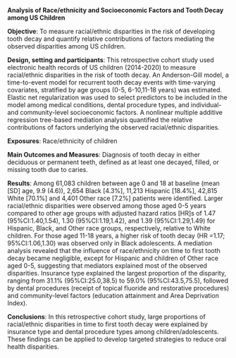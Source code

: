 **Analysis of Race/ethnicity and Socioeconomic Factors and Tooth Decay among US Children**

**Objective**: To measure racial/ethnic disparities in the risk of developing tooth decay and quantify relative contributions of factors mediating the observed disparities among US children. 

**Design, setting and participants**: This retrospective cohort study used electronic health records of US children (2014-2020) to measure racial/ethnic disparities in the risk of tooth decay. An Anderson-Gill model, a time-to-event model for recurrent tooth decay events with time-varying covariates, stratified by age groups (0-5, 6-10,11-18 years) was estimated. Elastic net regularization was used to select predictors to be included in the model among medical conditions, dental procedure types, and individual- and community-level socioeconomic factors. A nonlinear multiple additive regression tree-based mediation analysis quantified the relative contributions of factors underlying the observed racial/ethnic disparities.

**Exposures**: Race/ethnicity of children 

**Main Outcomes and Measures**: Diagnosis of tooth decay in either deciduous or permanent teeth, defined as at least one decayed, filled, or missing tooth due to caries.

**Results**: Among 61,083 children between age 0 and 18 at baseline (mean [SD] age, 9.9 (4.6)), 2,654  Black [4.3%], 11,213 Hispanic [18.4%], 42,815  White [70.1%] and 4,401 Other race [7.2%] patients were identified. Larger racial/ethnic disparities were observed among those aged 0-5 years compared to other age groups with adjusted hazard ratios [HR]s of 1.47 (95%CI:1.40,1.54), 1.30 (95%CI:1.19,1.42), and 1.39 (95%CI:1.29,1.49) for Hispanic,  Black, and Other race groups, respectively, relative to White children. For those aged 11-18 years, a higher risk of tooth decay (HR =1.17; 95%CI:1.06,1.30) was observed only in Black adolescents. A mediation analysis revealed that the influence of race/ethnicity on time to first tooth decay became negligible, except for Hispanic and children of Other race aged 0-5, suggesting that mediators explained most of the observed disparities. Insurance type explained the largest proportion of the disparity, ranging from 31.1% (95%CI:25.0,38.5) to 59.0% (95%CI:43.5,75.5), followed by dental procedures (receipt of topical fluoride and restorative procedures) and community-level factors (education attainment and Area Deprivation Index). 

**Conclusions**: In this retrospective cohort study, large proportions of racial/ethnic disparities in time to first tooth decay were explained by insurance type and dental procedure types among children/adolescents. These findings can be applied to develop targeted strategies to reduce oral health disparities.  




